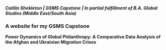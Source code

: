 ##### ***Caitlin Shekleton | GSMS Capstone | In partial fulfillment of B.A. Global Studies (Middle East/South Asia)***

### A website for my GSMS Capstone

**Power Dynamics of Global Philanthropy: A Comparative Data Analysis of the Afghan and Ukrainian Migration Crises**


